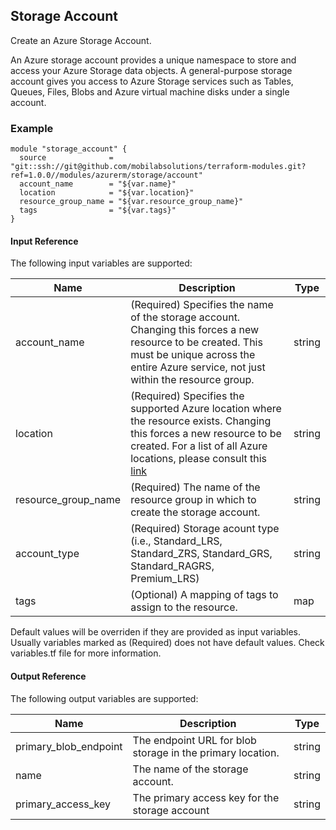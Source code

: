 ## Storage Account
Create an Azure Storage Account.

An Azure storage account provides a unique namespace to store and access your Azure Storage data objects. A general-purpose storage account gives you access to Azure Storage services such as Tables, Queues, Files, Blobs and Azure virtual machine disks under a single account.

### Example
```hcl
module "storage_account" {
  source              = "git::ssh://git@github.com/mobilabsolutions/terraform-modules.git?ref=1.0.0//modules/azurerm/storage/account"
  account_name        = "${var.name}"
  location            = "${var.location}"
  resource_group_name = "${var.resource_group_name}"
  tags                = "${var.tags}"
}
```

#### Input Reference
The following input variables are supported:

Name | Description | Type 
----------------- | --------- | -------- 
account_name  | (Required) Specifies the name of the storage account. Changing this forces a new resource to be created. This must be unique across the entire Azure service, not just within the resource group. | string 
location | (Required) Specifies the supported Azure location where the resource exists. Changing this forces a new resource to be created. For a list of all Azure locations, please consult this [link](https://azure.microsoft.com/en-us/regions/) | string 
resource_group_name | (Required) The name of the resource group in which to create the storage account. | string
account_type | (Required) Storage acount type (i.e.,  Standard_LRS, Standard_ZRS, Standard_GRS, Standard_RAGRS, Premium_LRS) | string
tags | (Optional) A mapping of tags to assign to the resource. | map

Default values will be overriden if they are provided as input variables. Usually variables marked as (Required) does not have default values. Check variables.tf file for more information.


#### Output Reference
The following output variables are supported:

Name | Description | Type
----------------- | --------- | --------
primary_blob_endpoint  | The endpoint URL for blob storage in the primary location. | string
name | The name of the storage account. | string
primary_access_key | The primary access key for the storage account | string
